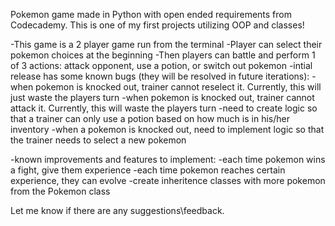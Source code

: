 Pokemon game made in Python with open ended requirements from Codecademy.
This is one of my first projects utilizing OOP and classes!

-This game is a 2 player game run from the terminal
-Player can select their pokemon choices at the beginning
-Then players can battle and perform 1 of 3 actions: attack opponent, use a potion, or switch out pokemon
-intial release has some known bugs (they will be resolved in future iterations):
  -when pokemon is knocked out, trainer cannot reselect it.  Currently, this will just waste the players turn
  -when pokemon is knocked out, trainer cannot attack it.  Currently, this will waste the players turn
  -need to create logic so that a trainer can only use a potion based on how much is in his/her inventory
  -when a pokemon is knocked out, need to implement logic so that the trainer needs to select a new pokemon
  
-known improvements and features to implement:
  -each time pokemon wins a fight, give them experience
  -each time pokemon reaches certain experience, they can evolve
  -create inheritence classes with more pokemon from the Pokemon class
	
Let me know if there are any suggestions\feedback.  
